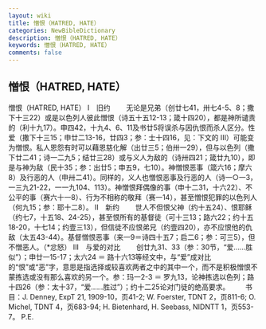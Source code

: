 ```yaml
---
layout: wiki
title: 憎恨（HATRED, HATE）
categories: NewBibleDictionary
description: 憎恨（HATRED, HATE）
keywords: 憎恨（HATRED, HATE）
comments: false
---
```


## 憎恨（HATRED, HATE）



憎恨（HATRED, HATE）
Ⅰ　旧约
　　无论是兄弟（创廿七41，卅七4-5、8；撒下十三22）或是以色列人彼此憎恨（诗五十五12-13；箴十四20），都是神所谴责的（利十九17）。申四42，十九4、6、11及书廿5将误杀与因仇恨而杀人区分。性爱（撒下十三15；申廿二13-16，廿四3；参：士十四16，见：下文的 III）可能变为憎恨。私人恩怨有时可以藉恩慈化解（出廿三5；伯卅一29），但与以色列（撒下廿二41；诗一二九5；结廿三28）或与义人为敌的（诗卅四21；箴廿九10），即是与神为敌（民十35；参：出廿5；申五9，七10）。神憎恨恶事（箴六16；摩六8）及行恶的人（申卅二41）。同样的，义人也憎恨恶事及行恶的人（诗一○一3，一三九21-22，一一九104、113）。神憎恨拜偶像的事（申十二31，十六22）、不公平的事（赛六十一8）、行为不相称的敬拜（赛一14），甚至憎恨犯罪的以色列人（何九15；参：耶十二8）。
Ⅱ　新约
　　世人不但恨父神（约十五24）、恨耶稣（约七7，十五18、24-25），甚至恨所有的基督徒（可十三13；路六22；约十五18-20，十七14；约壹三13），但信徒不应恨弟兄（约壹四20），亦不应恨他的仇敌（太五43-44）。基督憎恨恶事（来一9＝诗四十五7；启二6；参：可三5），但不憎恶人。（*忿怒）
Ⅲ　与爱的对比
　　创廿九31、33（参：30节，“爱……胜似”）；申廿一15-17；太六24 ＝ 路十六13等经文中，与“爱”成对比的“恨”或“恶”字，意思是指选择或较喜欢两者之中的其中一个，而不是积极憎恨不蒙拣选或没有那么喜欢的另一个。参：玛一2-3 ＝ 罗九13，论神拣选以色列；路十四26（参：太十37，“爱……胜过”）；约十二25论对门徒的绝高要求。
　　书目：J. Denney, ExpT 21, 1909-10，页41-2; W. Foerster, TDNT 2，页811-6; O. Michel, TDNT 4，页683-94; H. Bietenhard, H.
Seebass, NIDNTT 1，页553-7。
P.E.




